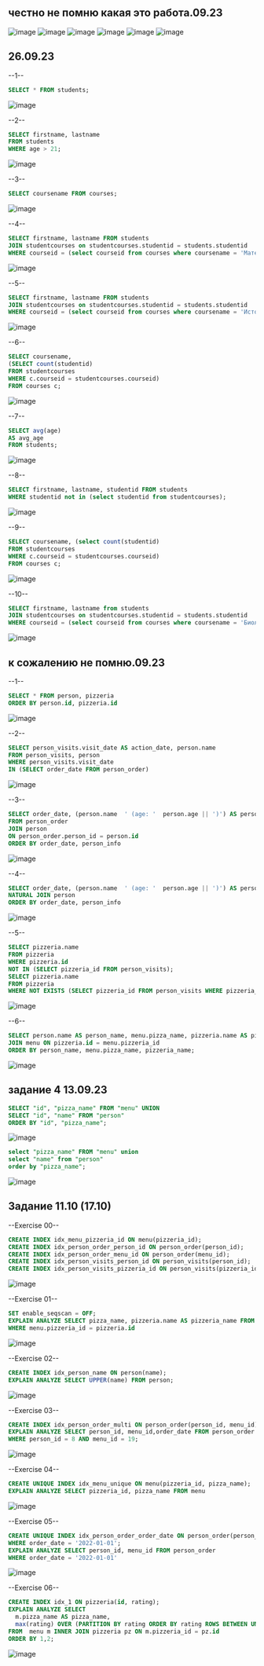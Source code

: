 ## честно не помню какая это работа.09.23
![image](https://github.com/mor1n1488/MORIN/assets/144114975/1a32149e-6f7e-4e41-828e-12a11e045b37)
![image](https://github.com/mor1n1488/MORIN/assets/144114975/fe1418f4-96c5-4847-8655-63a803e40c38)
![image](https://github.com/mor1n1488/MORIN/assets/144114975/0d57fd42-bf14-499f-a838-5836004178e9)
![image](https://github.com/mor1n1488/MORIN/assets/144114975/83c42d07-f9d4-4f8e-97cf-66da778bc5cf)
![image](https://github.com/mor1n1488/MORIN/assets/144114975/4035844e-6971-4100-867e-fab3608c3966)
![image](https://github.com/mor1n1488/MORIN/assets/144114975/36d3c60b-0df6-414f-ac98-74904f1221d0)


## 26.09.23
--1--
```sql
SELECT * FROM students;
```
![image](https://github.com/mor1n1488/MORIN/assets/144114975/ce38711c-e4d6-41ec-b022-56abe51bc4d5)

--2--
```sql
SELECT firstname, lastname
FROM students
WHERE age > 21;
```
![image](https://github.com/mor1n1488/MORIN/assets/144114975/83f68ef0-30e8-4689-95a2-cbec7e028df7)

--3--
```sql
SELECT coursename FROM courses;
```
![image](https://github.com/mor1n1488/MORIN/assets/144114975/1f272ef9-a40f-4f71-9d94-3bc6c26288b5)

--4--
```sql
SELECT firstname, lastname FROM students
JOIN studentcourses on studentcourses.studentid = students.studentid
WHERE courseid = (select courseid from courses where coursename = 'Математика');
```
![image](https://github.com/mor1n1488/MORIN/assets/144114975/84f97b8a-5c6f-4649-8f34-48543efee0de)

--5--
```sql
SELECT firstname, lastname FROM students
JOIN studentcourses on studentcourses.studentid = students.studentid
WHERE courseid = (select courseid from courses where coursename = 'История') and age = 20;
```
![image](https://github.com/mor1n1488/MORIN/assets/144114975/e9b0091b-f2d6-4359-ad38-e420f0309037)

--6--
```sql
SELECT coursename, 
(SELECT count(studentid) 
FROM studentcourses 
WHERE c.courseid = studentcourses.courseid) 
FROM courses c;
```
![image](https://github.com/mor1n1488/MORIN/assets/144114975/d0eedd30-b64b-4c9f-9f15-bd37430b66df)

--7--
```sql
SELECT avg(age) 
AS avg_age 
FROM students;
```
![image](https://github.com/mor1n1488/MORIN/assets/144114975/aca7b15f-d034-43bb-95cc-9f226618377b)

--8--
```sql
SELECT firstname, lastname, studentid FROM students
WHERE studentid not in (select studentid from studentcourses);
```
![image](https://github.com/mor1n1488/MORIN/assets/144114975/2c8e0c4a-e132-4c38-8712-fbe8e7625380)

--9--
```sql
SELECT coursename, (select count(studentid) 
FROM studentcourses 
WHERE c.courseid = studentcourses.courseid) 
FROM courses c;
```
![image](https://github.com/mor1n1488/MORIN/assets/144114975/41e01334-40d5-40e0-996c-1f99cde1936d)

--10--
```sql
SELECT firstname, lastname from students
JOIN studentcourses on studentcourses.studentid = students.studentid
WHERE courseid = (select courseid from courses where coursename = 'Биология') and age >= 22;
```
![image](https://github.com/mor1n1488/MORIN/assets/144114975/329a318b-de02-46be-8e0e-95a0c9c45e9c)


## к сожалению не помню.09.23

--1--
```sql
SELECT * FROM person, pizzeria
ORDER BY person.id, pizzeria.id
```
![image](https://github.com/mor1n1488/MORIN/assets/144114975/852f6dcd-ded5-4d15-916f-f598dd70adfb)

--2--
```sql
SELECT person_visits.visit_date AS action_date, person.name
FROM person_visits, person
WHERE person_visits.visit_date
IN (SELECT order_date FROM person_order)
```
![image](https://github.com/mor1n1488/MORIN/assets/144114975/75123a0c-bdfc-4969-b574-05ba7caeb7d8)

--3--
```sql
SELECT order_date, (person.name  ' (age: '  person.age || ')') AS person_info
FROM person_order
JOIN person
ON person_order.person_id = person.id
ORDER BY order_date, person_info
```
![image](https://github.com/mor1n1488/MORIN/assets/144114975/5bdecffe-798f-4985-b36d-4984dc783188)

--4--
```sql
SELECT order_date, (person.name  ' (age: '  person.age || ')') AS person_info FROM person_order
NATURAL JOIN person
ORDER BY order_date, person_info
```
![image](https://github.com/mor1n1488/MORIN/assets/144114975/850e51d8-2633-4b22-9b12-814db5cc630c)

--5--
```sql
SELECT pizzeria.name
FROM pizzeria
WHERE pizzeria.id
NOT IN (SELECT pizzeria_id FROM person_visits);
SELECT pizzeria.name
FROM pizzeria
WHERE NOT EXISTS (SELECT pizzeria_id FROM person_visits WHERE pizzeria_id = pizzeria.id);
```
![image](https://github.com/mor1n1488/MORIN/assets/144114975/701b6c09-2fcf-4ad4-8c10-0dc2f79e6c8b)

--6--
```sql
SELECT person.name AS person_name, menu.pizza_name, pizzeria.name AS pizzeria_name FROM person, pizzeria
JOIN menu ON pizzeria.id = menu.pizzeria_id
ORDER BY person_name, menu.pizza_name, pizzeria_name;
```
![image](https://github.com/mor1n1488/MORIN/assets/144114975/c5efde12-5df2-4fb7-b999-64fc3c7878cc)


## задание 4 13.09.23
```sql
SELECT "id", "pizza_name" FROM "menu" UNION
SELECT "id", "name" FROM "person"
ORDER BY "id", "pizza_name";
```
![image](https://github.com/mor1n1488/MORIN/assets/144114975/aba4751f-f470-4e43-8ba3-bb56c35c0bd6)

```sql
select "pizza_name" FROM "menu" union 
select "name" from "person"
order by "pizza_name";
```
![image](https://github.com/mor1n1488/MORIN/assets/144114975/2665c5a3-5203-4fe7-bc66-4c39ab6078f9)


## Задание 11.10 (17.10)

--Exercise 00--
```sql
CREATE INDEX idx_menu_pizzeria_id ON menu(pizzeria_id);
CREATE INDEX idx_person_order_person_id ON person_order(person_id);
CREATE INDEX idx_person_order_menu_id ON person_order(menu_id);
CREATE INDEX idx_person_visits_person_id ON person_visits(person_id);
CREATE INDEX idx_person_visits_pizzeria_id ON person_visits(pizzeria_id);
```
![image](https://github.com/mor1n1488/MORIN/assets/144114975/ea87f821-ea14-467b-b68b-a512d87f622a)


--Exercise 01--
```sql
SET enable_seqscan = OFF;
EXPLAIN ANALYZE SELECT pizza_name, pizzeria.name AS pizzeria_name FROM menu, pizzeria
WHERE menu.pizzeria_id = pizzeria.id
```
![image](https://github.com/mor1n1488/MORIN/assets/144114975/3a1dd5db-d9ae-4e90-93ae-010ad87f4cb4)


--Exercise 02--
```sql
CREATE INDEX idx_person_name ON person(name);
EXPLAIN ANALYZE SELECT UPPER(name) FROM person;
```
![image](https://github.com/mor1n1488/MORIN/assets/144114975/3bafa71a-fa86-4307-a44c-2b72ab03d068)


--Exercise 03--
```sql
CREATE INDEX idx_person_order_multi ON person_order(person_id, menu_id);
EXPLAIN ANALYZE SELECT person_id, menu_id,order_date FROM person_order
WHERE person_id = 8 AND menu_id = 19;
```
![image](https://github.com/mor1n1488/MORIN/assets/144114975/7873d0d9-6f64-45a0-8265-69238709fc35)


--Exercise 04--
```sql
CREATE UNIQUE INDEX idx_menu_unique ON menu(pizzeria_id, pizza_name);
EXPLAIN ANALYZE SELECT pizzeria_id, pizza_name FROM menu
```
![image](https://github.com/mor1n1488/MORIN/assets/144114975/5a377103-4834-4603-97e9-a04ce948135b)


--Exercise 05--
```sql
CREATE UNIQUE INDEX idx_person_order_order_date ON person_order(person_id, menu_id)
WHERE order_date = '2022-01-01';
EXPLAIN ANALYZE SELECT person_id, menu_id FROM person_order
WHERE order_date = '2022-01-01'
```
![image](https://github.com/mor1n1488/MORIN/assets/144114975/64ed5e25-0652-4e98-8d38-3c10b0c269b9)


--Exercise 06--
```sql
CREATE INDEX idx_1 ON pizzeria(id, rating);
EXPLAIN ANALYZE SELECT
  m.pizza_name AS pizza_name,
  max(rating) OVER (PARTITION BY rating ORDER BY rating ROWS BETWEEN UNBOUNDED PRECEDING AND UNBOUNDED FOLLOWING) AS k
FROM  menu m INNER JOIN pizzeria pz ON m.pizzeria_id = pz.id
ORDER BY 1,2;
```
![image](https://github.com/mor1n1488/MORIN/assets/144114975/b03d8a7e-ac1b-449b-bf6a-50a288768e5c)

